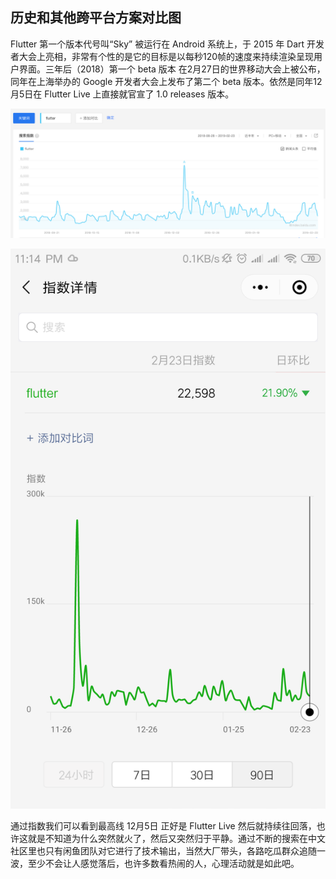 ## 历史和其他跨平台方案对比图

Flutter 第一个版本代号叫“Sky” 被运行在 Android 系统上，于 2015 年 Dart 开发者大会上亮相，非常有个性的是它的目标是以每秒120帧的速度来持续渲染呈现用户界面。三年后（2018）第一个 beta 版本 在2月27日的世界移动大会上被公布，同年在上海举办的 Google 开发者大会上发布了第二个 beta 版本。依然是同年12月5日在 Flutter Live 上直接就官宣了 1.0 releases 版本。

![](./assets/baidu-flutter.png)

![](./assets/weixin-flutter.png)

通过指数我们可以看到最高线 12月5日 正好是 Flutter Live 然后就持续往回落，也许这就是不知道为什么突然就火了，然后又突然归于平静。通过不断的搜索在中文社区里也只有闲鱼团队对它进行了技术输出，当然大厂带头，各路吃瓜群众追随一波，至少不会让人感觉落后，也许多数看热闹的人，心理活动就是如此吧。